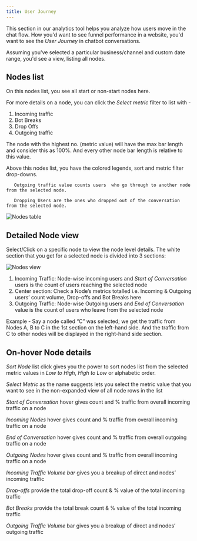 ```yaml
---
title: User Journey
---
```


This section in our analytics tool helps you analyze how users move in the chat flow. How you'd want to see funnel performance in a website, you'd want to see the *User Journey* in chatbot conversations. 

Assuming you've selected a particular business/channel and custom date range, you'd see a view, listing all nodes. 

## Nodes list

On this nodes list, you see all start or non-start nodes here.

For more details on a node, you can click the *Select metric* filter to list with - 

1. Incoming traffic 
2. Bot Breaks
3. Drop Offs 
4. Outgoing traffic

The node with the highest no. (metric value) will have the max bar length and consider this as 100%. And every other node bar length is relative to this value.

Above this nodes list, you have the colored legends, sort and metric filter drop-downs.

       Outgoing traffic value counts users  who go through to another node from the selected node. 
       
       Dropping Users are the ones who dropped out of the conversation from the selected node. 

![Nodes table](/bot-analytics/assets/user-journey-node-list.png)

## Detailed Node view

Select/Click on a specific node to view the node level details. The white section that you get for a selected node is divided into 3 sections:

![Nodes view](/bot-analytics/assets/user-journey-node-detailed-view.png)

1. Incoming Traffic: Node-wise incoming users and *Start of Conversation* users is the count of users reaching the selected node 
2. Center section: Check a Node’s metrics totalled i.e. Incoming & Outgoing users’ count volume, Drop-offs and Bot Breaks here
3. Outgoing Traffic: Node-wise Outgoing users and *End of Conversation* value is the count of users who leave from the selected node 

Example - Say a node called “C” was selected; we get the traffic from Nodes A, B to C in the 1st section on the left-hand side. And the traffic from C to other nodes will be displayed in the right-hand side section.

## On-hover Node details

*Sort Node* list click gives you the power to sort nodes list from the selected metric values in *Low to High*, *High to Low* or alphabetic order.

*Select Metric* as the name suggests lets you select the metric value that you want to see in the non-expanded view of all node rows in the list

*Start of Conversation* hover gives count and % traffic from overall incoming traffic on a node

*Incoming Nodes* hover gives count and % traffic from overall incoming traffic on a node

*End of Conversation* hover gives count and % traffic from overall outgoing traffic on a node

*Outgoing Nodes* hover gives count and % traffic from overall incoming traffic on a node

*Incoming Traffic Volume bar* gives you a breakup of direct and nodes’ incoming traffic

*Drop-offs* provide the total drop-off count & % value of the total incoming traffic

*Bot Breaks* provide the total break count & % value of the total incoming traffic

*Outgoing Traffic Volume* bar gives you a breakup of direct and nodes’ outgoing traffic

